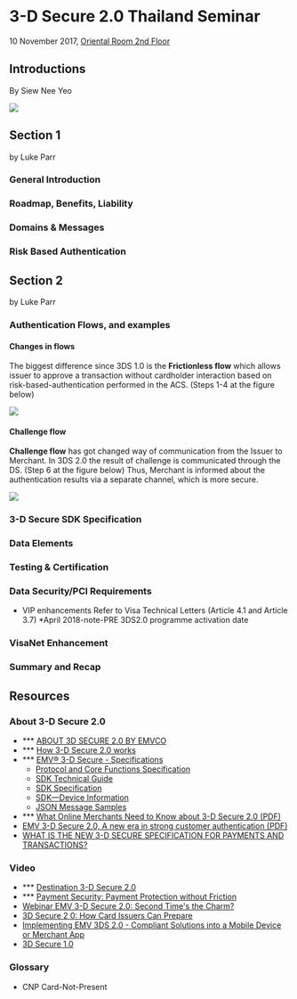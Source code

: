 # 3-D Secure 2.0 Thailand Seminar

10 November 2017, [Oriental Room 2nd Floor](https://goo.gl/maps/BscwtYrbw7r)

## Introductions

By  Siew Nee Yeo

![](https://raw.githubusercontent.com/junlapong/junlapong.github.io/master/notes/media/3ds-2.0.png)

## Section 1

by  Luke Parr

### General Introduction

### Roadmap, Benefits, Liability

### Domains & Messages

### Risk Based Authentication

## Section 2

by  Luke Parr

### Authentication Flows, and examples

#### Changes in flows

The biggest difference since 3DS 1.0 is the **Frictionless flow** which allows issuer to approve a transaction without cardholder interaction based on risk-based-authentication performed in the ACS. (Steps 1-4 at the figure below)

![](http://www.modirum.com/files/2017/05/3ds20.png)

#### Challenge flow

**Challenge flow** has got changed way of communication from the Issuer to Merchant. In 3DS 2.0 the result of challenge is communicated through the DS. (Step 6 at the figure below) Thus, Merchant is informed about the authentication results via a separate channel, which is more secure.

![](http://www.modirum.com/files/2017/05/3ds20-challenge.png)

### 3-D Secure SDK Specification

### Data Elements

### Testing & Certification

### Data Security/PCI Requirements

- VIP enhancements
  Refer to Visa Technical Letters (Article 4.1 and Article 3.7) *April 2018-note-PRE 3DS2.0 programme activation date

### VisaNet Enhancement

### Summary and Recap

## Resources

### About 3-D Secure 2.0
- *** [ABOUT 3D SECURE 2.0 BY EMVCO](https://www.gpayments.com/about/3d-secure-2.0)
- *** [How 3-D Secure 2.0 works](http://www.modirum.com/3dsecure/)
- *** [EMV® 3-D Secure - Specifications](https://www.emvco.com/emv-technologies/3d-secure/)
  - [Protocol and Core Functions Specification](https://www.emvco.com/wp-content/plugins/pmpro-customizations/oy-getfile.php?u=/wp-content/uploads/documents/EMVCo_3DS_Spec_210_1017.pdf)
  - [SDK Technical Guide](https://www.emvco.com/wp-content/uploads/documents/EMVCo_3DS_SdkTechGuide-2.1.0_1026.pdf)
  - [SDK Specification](https://www.emvco.com/wp-content/plugins/pmpro-customizations/oy-getfile.php?u=/wp-content/uploads/documents/EMVCo_3DS_SdkSpec_210_1017.pdf)
  - [SDK—Device Information](https://www.emvco.com/wp-content/plugins/pmpro-customizations/oy-getfile.php?u=/wp-content/uploads/documents/EMVCo_3DS_SDKDeviceInfo_210_1017.pdf)
  - [JSON Message Samples](https://www.emvco.com/wp-content/uploads/documents/EMVCo_3DS_Json_210_1026.pdf)
- *** [What Online Merchants Need to Know about 3-D Secure 2.0 (PDF)](https://goo.gl/yZLaqc)
- [EMV 3-D Secure 2.0, A new era in strong customer authentication \(PDF\)](https://worldline.com/content/dam/worldline/documents/publications/brochures/briefing-3dsecure-2p-en-ld.pdf)
- [WHAT IS THE NEW 3-D SECURE SPECIFICATION FOR PAYMENTS AND TRANSACTIONS?](https://goo.gl/xbjCDs)


### Video
- *** [Destination 3-D Secure 2.0](https://youtu.be/P_C2JzbRaI8)
- *** [Payment Security: Payment Protection without Friction](https://youtu.be/PpBCNFOoXEk)
- [Webinar EMV 3-D Secure 2.0: Second Time's the Charm?](https://youtu.be/B9ReYBC3p2k)
- [3D Secure 2 0: How Card Issuers Can Prepare](https://youtu.be/5H-nQfVmZUU)
- [Implementing EMV 3DS 2.0 - Compliant Solutions into a Mobile Device or Merchant App](https://youtu.be/S3YTLTJGisw)
- [3D Secure 1.0](https://youtu.be/B9ReYBC3p2k)


### Glossary

- CNP Card-Not-Present
